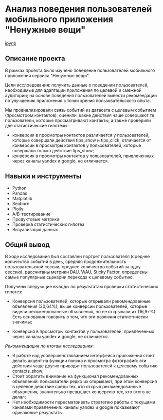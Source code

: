 # Анализ поведения пользователей мобильного приложения "Ненужные вещи"
[ipynb](https://github.com/KristinaBalchugova/Portfolio/blob/main/%D0%90%D0%BD%D0%B0%D0%BB%D0%B8%D0%B7%20%D0%BF%D0%BE%D0%B2%D0%B5%D0%B4%D0%B5%D0%BD%D0%B8%D1%8F%20%D0%BF%D0%BE%D0%BB%D1%8C%D0%B7%D0%BE%D0%B2%D0%B0%D1%82%D0%B5%D0%BB%D0%B5%D0%B9%20%D0%BC%D0%BE%D0%B1%D0%B8%D0%BB%D1%8C%D0%BD%D0%BE%D0%B3%D0%BE%20%D0%BF%D1%80%D0%B8%D0%BB%D0%BE%D0%B6%D0%B5%D0%BD%D0%B8%D1%8F/13.%20%D0%90%D0%BD%D0%B0%D0%BB%D0%B8%D0%B7%20%D0%BF%D0%BE%D0%B2%D0%B5%D0%B4%D0%B5%D0%BD%D0%B8%D1%8F%20%D0%BF%D0%BE%D0%BB%D1%8C%D0%B7%D0%BE%D0%B2%D0%B0%D1%82%D0%B5%D0%BB%D0%B5%D0%B8%CC%86%20%D1%81%D0%B5%D1%80%D0%B2%D0%B8%D1%81%D0%B0%20%22%D0%9D%D0%B5%D0%BD%D1%83%D0%B6%D0%BD%D1%8B%D0%B5%20%D0%B2%D0%B5%D1%89%D0%B8%22.ipynb)
## Описание проекта

В рамках проекта было изучено поведение пользователей мобильного приложения сервиса "Ненужные вещи". 

Цели исслоедования: получить данные о поведении пользователей, необходимые для адаптации приложения по целевой и смежной аудитории; на основе поведения пользователей вывести рекомендации по улучшению приложения с точки зрения пользовательского опыта.

Мы проанализировали связь событий из датасета с целевым событием (просмотром контактов), оценили, какие действия чаще совершают те пользователи, которые просматривают контакты, а также проверили две статистические гипотезы :

- конверсия в просмотры контактов различается у пользователей, которые совершали действия tips_show и tips_click, отличается от конверсии в просмотры контактов у пользователей, которые совершали только действие tips_show;
- конверсия в просмотры контактов у пользователей, привлеченных через каналы yandex и google, не отличается.

## Навыки и инструменты

- Python
- Pandas
- Matplotlib
- Seaborn
- Plotly
- A/B-тестирование
- Продуктовые метрики
- Проверка статистических гипотез
- Визуализация данных

## Общий вывод 


В ходе исследования был составлен портрет пользователя (среднее количество событий в день, средняя продолжительность пользовательской сессии, среднее количество событий за одну сессию), рассчитаны метрики DAU, WAU, Sticky Factor, определены самые популярные сценарии перехода к целевому событию. 

Получены следующие выводы по результатам проверки статистических гипотез:

- Конверсия пользователей, которые открывали рекомендованные объявления (30,64%), выше конверсии пользователей, которые видели рекомендованные объявления, но не открывали их (16,97%). Есть основания говорить о том, что эти различия статистически значимы;

- Конверсия в просмотры контактов у пользователей, привлеченных через каналы yandex и google, не отличается.

*Рекоммендации по итогам исследования*:

- В работе над усовершенствованием интерфейса приложения стоит делать акцент на функции поиска и просмотра фотографий: эти действия чаще других приводят пользователей к целевому событию contacts_show;
- Стоит обратить внимание на функционал рекомендованных объявлений: пользователи редко их открывают, при этом конверсия в целевое действие среди тех, кто открыл рекомендованные объявления, значительно превышает конверсию тех, кто этого не делал;
- Нет необходимости пересматривать стратегию работы с текущими каналами привлечения: каналы yandex и google показывают одинаковые результаты.



